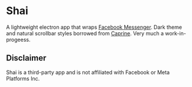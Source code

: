 # Shai

A lightweight electron app that wraps [Facebook Messenger](https://www.messenger.com/).
Dark theme and natural scrollbar styles borrowed from [Caprine](https://github.com/sindresorhus/caprine).
Very much a work-in-progeess.

## Disclaimer
Shai is a third-party app and is not affiliated with Facebook or Meta Platforms Inc.
